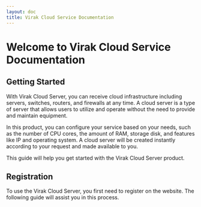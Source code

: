```yaml
---
layout: doc
title: Virak Cloud Service Documentation
---
```


# Welcome to Virak Cloud Service Documentation

## Getting Started

With Virak Cloud Server, you can receive cloud infrastructure including servers, switches, routers, and firewalls at any time. A cloud server is a type of server that allows users to utilize and operate without the need to provide and maintain equipment.

In this product, you can configure your service based on your needs, such as the number of CPU cores, the amount of RAM, storage disk, and features like IP and operating system. A cloud server will be created instantly according to your request and made available to you.

This guide will help you get started with the Virak Cloud Server product.

## Registration

To use the Virak Cloud Server, you first need to register on the website. The following guide will assist you in this process.

<CommentBox/>
